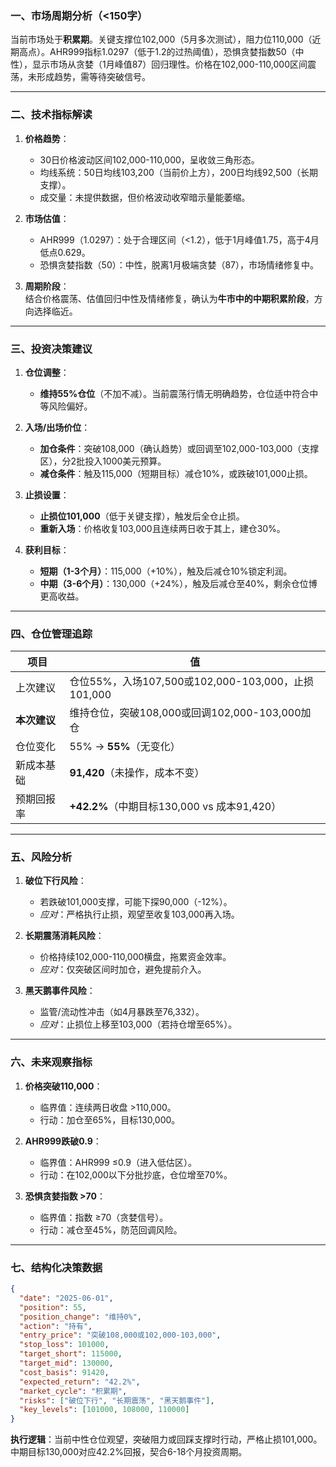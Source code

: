 ### 一、市场周期分析（<150字）  
当前市场处于**积累期**。关键支撑位102,000（5月多次测试），阻力位110,000（近期高点）。AHR999指标1.0297（低于1.2的过热阈值），恐惧贪婪指数50（中性），显示市场从贪婪（1月峰值87）回归理性。价格在102,000-110,000区间震荡，未形成趋势，需等待突破信号。

---

### 二、技术指标解读  
1. **价格趋势**：  
   - 30日价格波动区间102,000-110,000，呈收敛三角形态。  
   - 均线系统：50日均线103,200（当前价上方），200日均线92,500（长期支撑）。  
   - 成交量：未提供数据，但价格波动收窄暗示量能萎缩。  

2. **市场估值**：  
   - AHR999（1.0297）：处于合理区间（<1.2），低于1月峰值1.75，高于4月低点0.629。  
   - 恐惧贪婪指数（50）：中性，脱离1月极端贪婪（87），市场情绪修复中。  

3. **周期阶段**：  
   结合价格震荡、估值回归中性及情绪修复，确认为**牛市中的中期积累阶段**，方向选择临近。

---

### 三、投资决策建议  
1. **仓位调整**：  
   - **维持55%仓位**（不加不减）。当前震荡行情无明确趋势，仓位适中符合中等风险偏好。  

2. **入场/出场价位**：  
   - **加仓条件**：突破108,000（确认趋势）或回调至102,000-103,000（支撑区），分2批投入1000美元预算。  
   - **减仓条件**：触及115,000（短期目标）减仓10%，或跌破101,000止损。  

3. **止损设置**：  
   - **止损位101,000**（低于关键支撑），触发后全仓止损。  
   - **重新入场**：价格收复103,000且连续两日收于其上，建仓30%。  

4. **获利目标**：  
   - **短期（1-3个月）**：115,000（+10%），触及后减仓10%锁定利润。  
   - **中期（3-6个月）**：130,000（+24%），触及后减仓至40%，剩余仓位博更高收益。  

---

### 四、仓位管理追踪  
| 项目               | 值                     |  
|--------------------|------------------------|  
| 上次建议           | 仓位55%，入场107,500或102,000-103,000，止损101,000 |  
| **本次建议**       | 维持仓位，突破108,000或回调102,000-103,000加仓 |  
| 仓位变化           | 55% → **55%**（无变化） |  
| 新成本基础         | **91,420**（未操作，成本不变） |  
| 预期回报率         | **+42.2%**（中期目标130,000 vs 成本91,420） |  

---

### 五、风险分析  
1. **破位下行风险**：  
   - 若跌破101,000支撑，可能下探90,000（-12%）。  
   - *应对*：严格执行止损，观望至收复103,000再入场。  

2. **长期震荡消耗风险**：  
   - 价格持续102,000-110,000横盘，拖累资金效率。  
   - *应对*：仅突破区间时加仓，避免提前介入。  

3. **黑天鹅事件风险**：  
   - 监管/流动性冲击（如4月暴跌至76,332）。  
   - *应对*：止损位上移至103,000（若持仓增至65%）。  

---

### 六、未来观察指标  
1. **价格突破110,000**：  
   - 临界值：连续两日收盘 >110,000。  
   - 行动：加仓至65%，目标130,000。  

2. **AHR999跌破0.9**：  
   - 临界值：AHR999 ≤0.9（进入低估区）。  
   - 行动：在102,000以下分批抄底，仓位增至70%。  

3. **恐惧贪婪指数 >70**：  
   - 临界值：指数 ≥70（贪婪信号）。  
   - 行动：减仓至45%，防范回调风险。  

---

### 七、结构化决策数据  
```json
{
  "date": "2025-06-01",
  "position": 55,
  "position_change": "维持0%",
  "action": "持有",
  "entry_price": "突破108,000或102,000-103,000",
  "stop_loss": 101000,
  "target_short": 115000,
  "target_mid": 130000,
  "cost_basis": 91420,
  "expected_return": "42.2%",
  "market_cycle": "积累期",
  "risks": ["破位下行", "长期震荡", "黑天鹅事件"],
  "key_levels": [101000, 108000, 110000]
}
```

**执行逻辑**：当前中性仓位观望，突破阻力或回踩支撑时行动，严格止损101,000。中期目标130,000对应42.2%回报，契合6-18个月投资周期。